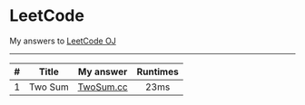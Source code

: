 LeetCode
=====
My answers to [LeetCode OJ](https://leetcode.com/problemset/algorithms/)<br>

------
| # | Title | My answer | Runtimes |
|:-------:|:--------:|:-------:|:--------:|
|1| Two Sum | [TwoSum.cc](https://github.com/Alinshans/LCPP/blob/master/LeetCode/Problems001-016/TwoSum.cc) | 23ms |
